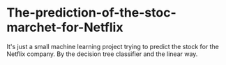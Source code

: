 # The-prediction-of-the-stoc-marchet-for-Netflix
It's just a small machine learning project trying to predict the stock for the Netflix company. By the decision tree classifier and the linear way.
